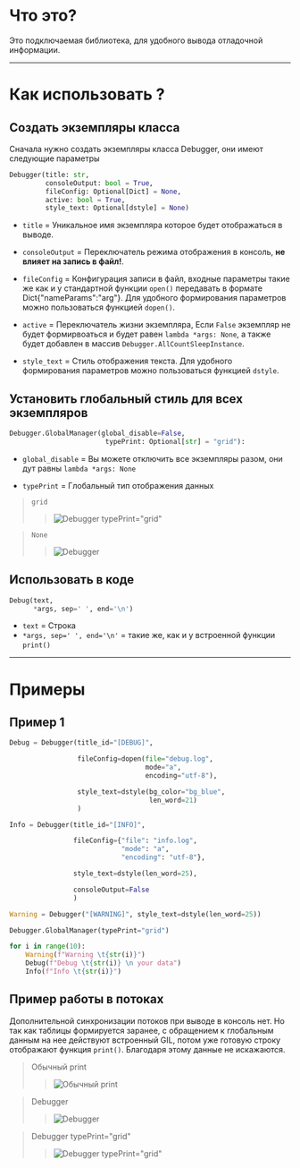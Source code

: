 




# Что это?
Это подключаемая библиотека, для удобного вывода
отладочной информации.
  

---
# Как использовать ?

## Cоздать экземпляры класса
Сначала нужно создать экземпляры класса Debugger, они имеют
следующие параметры

```python
Debugger(title: str,
         consoleOutput: bool = True,
         fileConfig: Optional[Dict] = None,
         active: bool = True,
         style_text: Optional[dstyle] = None)
```
- `title` = Уникальное имя экземпляра которое будет отображаться в выводе.

- `consoleOutput` = Переключатель режима отображения в консоль, **не влияет на запись в файл!**.

- `fileConfig` = Конфигурация записи в файл, входные параметры такие же как и у стандартной функции `open()`
передавать в формате Dict{"nameParams":"arg"}. Для удобного формирования параметров можно 
пользоваться функцией `dopen()`.

- `active` = Переключатель жизни экземпляра, Если `False` экземпляр не будет формирвоаться
 и будет равен `lambda *args: None`, а также будет добавлен в массив `Debugger.AllCountSleepInstance`.
 
- `style_text` = Стиль отображения текста. Для удобного формирования параметров можно 
пользоваться функцией `dstyle`.

## Установить глобальный стиль для всех экземпляров

```python
Debugger.GlobalManager(global_disable=False, 
                        typePrint: Optional[str] = "grid"):
```
- `global_disable` = Вы можете отключить все экземпляры разом, они дут равны `lambda *args: None`

- `typePrint` = Глобальный тип отображения данных
> `grid` 
>>![Debugger typePrint="grid"](https://i.imgur.com/XeOpvQO.png)

> `None` 
>>![Debugger](https://i.imgur.com/0n4G80k.png)

## Использовать в коде
```python
Debug(text,
      *args, sep=' ', end='\n')
```
- `text` = Строка
- `*args, sep=' ', end='\n'` = такие же, как и у встроенной функции `print()`

---


# Примеры

## Пример 1
```python
Debug = Debugger(title_id="[DEBUG]",

                 fileConfig=dopen(file="debug.log",
                                  mode="a",
                                  encoding="utf-8"),

                 style_text=dstyle(bg_color="bg_blue",
                                   len_word=21)
                 )

Info = Debugger(title_id="[INFO]",

                fileConfig={"file": "info.log",
                            "mode": "a",
                            "encoding": "utf-8"},

                style_text=dstyle(len_word=25),

                consoleOutput=False
                )

Warning = Debugger("[WARNING]", style_text=dstyle(len_word=25))

Debugger.GlobalManager(typePrint="grid")

for i in range(10):
    Warning(f"Warning \t{str(i)}")
    Debug(f"Debug \t{str(i)} \n your data")
    Info(f"Info \t{str(i)}")
```


## Пример работы в потоках
Дополнительной синхронизации потоков при выводе в консоль нет. Но так как 
таблицы формируется заранее, с обращением к глобальным данным на нее действуют 
встроенный GIL, потом уже готовую строку отображают функция `print()`. 
Благодаря этому данные не искажаются.
>Обычный print
>>![Обычный print](https://i.imgur.com/0ii66Ra.png)

>Debugger
>>![Debugger](https://i.imgur.com/0n4G80k.png)

>Debugger typePrint="grid"
>>![Debugger typePrint="grid"](https://i.imgur.com/XeOpvQO.png)



